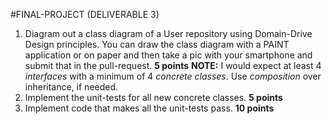 #FINAL-PROJECT (DELIVERABLE 3)

1. Diagram out a class diagram of a User repository using Domain-Drive Design principles.  You can draw the class diagram with a PAINT application or on paper and then take a pic with your smartphone and submit that in the pull-request. **5 points**
**NOTE:** I would expect at least 4 *interfaces* with a minimum of 4 *concrete classes*.  Use *composition* over inheritance, if needed.
2. Implement the unit-tests for all new concrete classes. **5 points**
3. Implement code that makes all the unit-tests pass. **10 points**

